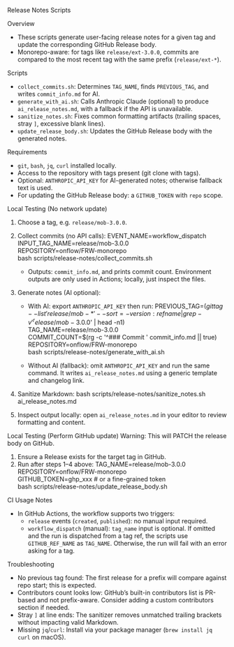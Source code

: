 Release Notes Scripts

Overview

- These scripts generate user-facing release notes for a given tag and update
  the corresponding GitHub Release body.
- Monorepo-aware: for tags like `release/ext-3.0.0`, commits are compared to the
  most recent tag with the same prefix (`release/ext-*`).

Scripts

- `collect_commits.sh`: Determines `TAG_NAME`, finds `PREVIOUS_TAG`, and writes
  `commit_info.md` for AI.
- `generate_with_ai.sh`: Calls Anthropic Claude (optional) to produce
  `ai_release_notes.md`, with a fallback if the API is unavailable.
- `sanitize_notes.sh`: Fixes common formatting artifacts (trailing spaces, stray
  `]`, excessive blank lines).
- `update_release_body.sh`: Updates the GitHub Release body with the generated
  notes.

Requirements

- `git`, `bash`, `jq`, `curl` installed locally.
- Access to the repository with tags present (git clone with tags).
- Optional: `ANTHROPIC_API_KEY` for AI-generated notes; otherwise fallback text
  is used.
- For updating the GitHub Release body: a `GITHUB_TOKEN` with `repo` scope.

Local Testing (No network update)

1. Choose a tag, e.g. `release/mob-3.0.0`.
2. Collect commits (no API calls): EVENT_NAME=workflow_dispatch \
   INPUT_TAG_NAME=release/mob-3.0.0 \
   REPOSITORY=onflow/FRW-monorepo \
   bash scripts/release-notes/collect_commits.sh
   - Outputs: `commit_info.md`, and prints commit count. Environment outputs are
     only used in Actions; locally, just inspect the files.

3. Generate notes (AI optional):
   - With AI: export `ANTHROPIC_API_KEY` then run:
     PREVIOUS_TAG=$(git tag --list 'release/mob-*' --sort=-version:refname | grep -v '^release/mob-3.0.0$'
     | head -n1) \
     TAG_NAME=release/mob-3.0.0 \
     COMMIT_COUNT=$(rg -c '^### Commit ' commit_info.md || true) \
     REPOSITORY=onflow/FRW-monorepo \
     bash scripts/release-notes/generate_with_ai.sh

   - Without AI (fallback): omit `ANTHROPIC_API_KEY` and run the same command.
     It writes `ai_release_notes.md` using a generic template and changelog
     link.

4. Sanitize Markdown: bash scripts/release-notes/sanitize_notes.sh
   ai_release_notes.md

5. Inspect output locally: open `ai_release_notes.md` in your editor to review
   formatting and content.

Local Testing (Perform GitHub update) Warning: This will PATCH the release body
on GitHub.

1. Ensure a Release exists for the target tag in GitHub.
2. Run after steps 1–4 above: TAG_NAME=release/mob-3.0.0 \
   REPOSITORY=onflow/FRW-monorepo \
   GITHUB_TOKEN=ghp_xxx # or a fine-grained token \
   bash scripts/release-notes/update_release_body.sh

CI Usage Notes

- In GitHub Actions, the workflow supports two triggers:
  - `release` events (`created`, `published`): no manual input required.
  - `workflow_dispatch` (manual): `tag_name` input is optional. If omitted and
    the run is dispatched from a tag ref, the scripts use `GITHUB_REF_NAME` as
    `TAG_NAME`. Otherwise, the run will fail with an error asking for a tag.

Troubleshooting

- No previous tag found: The first release for a prefix will compare against
  repo start; this is expected.
- Contributors count looks low: GitHub’s built-in contributors list is PR-based
  and not prefix-aware. Consider adding a custom contributors section if needed.
- Stray `]` at line ends: The sanitizer removes unmatched trailing brackets
  without impacting valid Markdown.
- Missing `jq`/`curl`: Install via your package manager (`brew install jq curl`
  on macOS).
